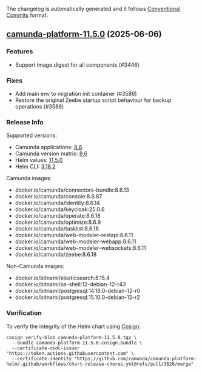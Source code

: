 The changelog is automatically generated and it follows [Conventional Commits](https://www.conventionalcommits.org/en/v1.0.0/) format.

## [camunda-platform-11.5.0](https://github.com/camunda/camunda-platform-helm/releases/tag/camunda-platform-11.5.0) (2025-06-06)

### Features

- Support image.digest for all components (#3446)

### Fixes

- Add main env to migration init container (#3586)
- Restore the original Zeebe startup script behaviour for backup operations (#3589)

<!-- generated by git-cliff -->
### Release Info

Supported versions:

- Camunda applications: [8.6](https://github.com/camunda/camunda/releases?q=tag%3A8.6&expanded=true)
- Camunda version matrix: [8.6](https://helm.camunda.io/camunda-platform/version-matrix/camunda-8.6)
- Helm values: [11.5.0](https://artifacthub.io/packages/helm/camunda/camunda-platform/11.5.0#parameters)
- Helm CLI: [3.18.2](https://github.com/helm/helm/releases/tag/v3.18.2)

Camunda images:

- docker.io/camunda/connectors-bundle:8.6.13
- docker.io/camunda/console:8.6.87
- docker.io/camunda/identity:8.6.14
- docker.io/camunda/keycloak:25.0.6
- docker.io/camunda/operate:8.6.18
- docker.io/camunda/optimize:8.6.9
- docker.io/camunda/tasklist:8.6.18
- docker.io/camunda/web-modeler-restapi:8.6.11
- docker.io/camunda/web-modeler-webapp:8.6.11
- docker.io/camunda/web-modeler-websockets:8.6.11
- docker.io/camunda/zeebe:8.6.18

Non-Camunda images:

- docker.io/bitnami/elasticsearch:8.15.4
- docker.io/bitnami/os-shell:12-debian-12-r43
- docker.io/bitnami/postgresql:14.18.0-debian-12-r0
- docker.io/bitnami/postgresql:15.10.0-debian-12-r2

### Verification

To verify the integrity of the Helm chart using [Cosign](https://docs.sigstore.dev/signing/quickstart/):

```shell
cosign verify-blob camunda-platform-11.5.0.tgz \
  --bundle camunda-platform-11.5.0.cosign.bundle \
  --certificate-oidc-issuer "https://token.actions.githubusercontent.com" \
  --certificate-identity "https://github.com/camunda/camunda-platform-helm/.github/workflows/chart-release-chores.yml@refs/pull/3626/merge"
```
